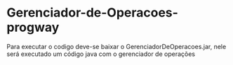 # Gerenciador-de-Operacoes-progway
  Para executar o codigo deve-se baixar o GerenciadorDeOperacoes.jar, nele será executado um código java com o gerenciador de operações
    

